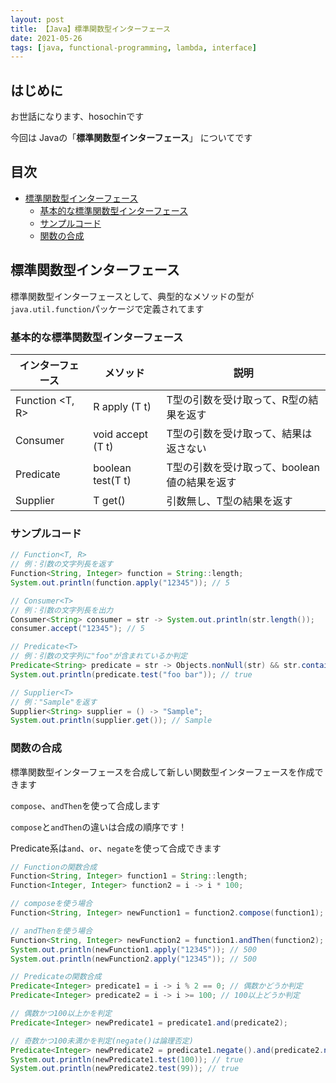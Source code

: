 ```yaml
---
layout: post
title: 【Java】標準関数型インターフェース
date: 2021-05-26
tags: [java, functional-programming, lambda, interface]
---
```


## はじめに

お世話になります、hosochinです

今回は
Javaの「**標準関数型インターフェース**」
についてです

## 目次

- [標準関数型インターフェース](#標準関数型インターフェース)
  - [基本的な標準関数型インターフェース](#基本的な標準関数型インターフェース)
  - [サンプルコード](#サンプルコード)
  - [関数の合成](#関数の合成)

## 標準関数型インターフェース

標準関数型インターフェースとして、典型的なメソッドの型が`java.util.function`パッケージで定義されてます

### 基本的な標準関数型インターフェース

| インターフェース | メソッド | 説明 |
|---|---|---|
| Function <T, R> | R apply (T t) | T型の引数を受け取って、R型の結果を返す |
| Consumer <T> | void accept (T t) | T型の引数を受け取って、結果は返さない |
| Predicate <T> | boolean test(T t) | T型の引数を受け取って、boolean値の結果を返す |
| Supplier <T> | T get() | 引数無し、T型の結果を返す |

### サンプルコード

```java
// Function<T, R>
// 例：引数の文字列長を返す
Function<String, Integer> function = String::length;
System.out.println(function.apply("12345")); // 5

// Consumer<T>
// 例：引数の文字列長を出力
Consumer<String> consumer = str -> System.out.println(str.length());
consumer.accept("12345"); // 5

// Predicate<T>
// 例：引数の文字列に"foo"が含まれているか判定
Predicate<String> predicate = str -> Objects.nonNull(str) && str.contains("foo");
System.out.println(predicate.test("foo bar")); // true

// Supplier<T>
// 例："Sample"を返す
Supplier<String> supplier = () -> "Sample";
System.out.println(supplier.get()); // Sample
```

### 関数の合成

標準関数型インターフェースを合成して新しい関数型インターフェースを作成できます

`compose`、`andThen`を使って合成します

`compose`と`andThen`の違いは合成の順序です！

Predicate系は`and`、`or`、`negate`を使って合成できます

```java
// Functionの関数合成
Function<String, Integer> function1 = String::length;
Function<Integer, Integer> function2 = i -> i * 100;

// composeを使う場合
Function<String, Integer> newFunction1 = function2.compose(function1);

// andThenを使う場合
Function<String, Integer> newFunction2 = function1.andThen(function2);
System.out.println(newFunction1.apply("12345")); // 500
System.out.println(newFunction2.apply("12345")); // 500

// Predicateの関数合成
Predicate<Integer> predicate1 = i -> i % 2 == 0; // 偶数かどうか判定
Predicate<Integer> predicate2 = i -> i >= 100; // 100以上どうか判定

// 偶数かつ100以上かを判定
Predicate<Integer> newPredicate1 = predicate1.and(predicate2);

// 奇数かつ100未満かを判定(negate()は論理否定)
Predicate<Integer> newPredicate2 = predicate1.negate().and(predicate2.negate());
System.out.println(newPredicate1.test(100)); // true
System.out.println(newPredicate2.test(99)); // true
```
